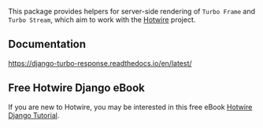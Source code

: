 This package provides helpers for server-side rendering of `Turbo Frame` and `Turbo Stream`, which aim to work with the [Hotwire](https://hotwire.dev/) project.

## Documentation

https://django-turbo-response.readthedocs.io/en/latest/

## Free Hotwire Django eBook

If you are new to Hotwire, you may be interested in this free eBook [Hotwire Django Tutorial](https://tutorial.saashammer.com/).
